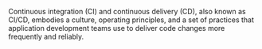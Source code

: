Continuous integration (CI) and continuous delivery (CD), also known as CI/CD,
embodies a culture, operating principles, and a set of practices that
application development teams use to deliver code changes more frequently and
reliably.

